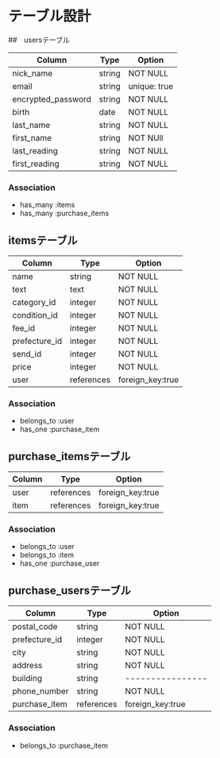 # テーブル設計

##　usersテーブル

| Column             | Type   | Option       |
| ------------------ | ------ | ------------ |
| nick_name          | string | NOT NULL     |
| email              | string | unique: true |
| encrypted_password | string | NOT NULL     |
| birth              | date   | NOT NULL     |
| last_name          | string | NOT NULL     |
| first_name         | string | NOT NUll     |
| last_reading       | string | NOT NULL     |
| first_reading      | string | NOT NULL     |

### Association

- has_many :items
- has_many  :purchase_items

## itemsテーブル

| Column        | Type       | Option           |
| ------------- | ---------- | ---------------- |
| name          | string     | NOT NULL         |
| text          | text       | NOT NULL         |
| category_id   | integer    | NOT NULL         |
| condition_id  | integer    | NOT NULL         |
| fee_id        | integer    | NOT NULL         |
| prefecture_id | integer    | NOT NULL         |
| send_id       | integer    | NOT NULL         |
| price         | integer    | NOT NULL         |
| user          | references | foreign_key:true |

### Association

- belongs_to :user
- has_one    :purchase_item


## purchase_itemsテーブル

| Column     | Type       | Option           |
| ---------- | ---------- | ---------------- |
| user       | references | foreign_key:true |
| item       | references | foreign_key:true |


### Association

- belongs_to :user
- belongs_to :item
- has_one    :purchase_user


## purchase_usersテーブル

| Column        | Type       | Option           |
| ------------- | ---------- | ---------------- | 
| postal_code   | string     | NOT NULL         |
| prefecture_id | integer    | NOT NULL         |
| city          | string     | NOT NULL         | 
| address       | string     | NOT NULL         |
| building      | string     | ---------------- |
| phone_number  | string     | NOT NULL         |
| purchase_item | references | foreign_key:true |

### Association
- belongs_to :purchase_item